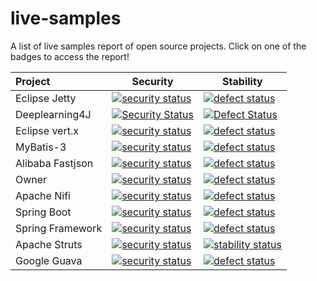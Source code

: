 # live-samples
A list of live samples report of open source projects. Click on one of the badges to access the report!

| Project          | Security      | Stability  |
|:---------------- | ------------- | ---------- |
| Eclipse Jetty    | [![security status](https://www.meterian.com/badge/gh/eclipse/jetty.project/security?branch=jetty-9.4.x)](https://www.meterian.com/report/gh/eclipse/jetty.project?branch=jetty-9.4.x) | [![defect status](https://www.meterian.com/badge/gh/eclipse/jetty.project/stability?branch=jetty-9.4.x)](https://www.meterian.com/report/gh/eclipse/jetty.project?branch=jetty-9.4.x) |
| Deeplearning4J   | [![Security Status](https://www.meterian.io/badge/gh/deeplearning4j/deeplearning4j/security)](https://www.meterian.io/report/gh/deeplearning4j/deeplearning4j) | [![Defect Status](https://www.meterian.io/badge/gh/deeplearning4j/deeplearning4j/stability)](https://www.meterian.io/report/gh/deeplearning4j/deeplearning4j) |
| Eclipse vert.x   | [![security status](https://www.meterian.io/badge/gh/eclipse/vert.x/security)](https://www.meterian.io/report/gh/eclipse/vert.x) | [![defect status](https://www.meterian.io/badge/gh/eclipse/vert.x/stability)](https://www.meterian.io/report/gh/eclipse/vert.x) |
| MyBatis-3        | [![security status](https://www.meterian.io/badge/gh/mybatis/mybatis-3/security)](https://www.meterian.io/report/gh/mybatis/mybatis-3) | [![defect status](https://www.meterian.io/badge/gh/mybatis/mybatis-3/stability)](https://www.meterian.io/report/gh/mybatis/mybatis-3) |
| Alibaba Fastjson | [![security status](https://qa.meterian.io/badge/gh/alibaba/fastjson/security)](https://qa.meterian.io/report/gh/alibaba/fastjson) | [![defect status](https://qa.meterian.io/badge/gh/alibaba/fastjson/stability)](https://qa.meterian.io/report/gh/alibaba/fastjson) |
| Owner            | [![security status](https://www.meterian.io/badge/gh/lviggiano/owner/security)](https://www.meterian.io/report/gh/lviggiano/owner) | [![defect status](https://www.meterian.io/badge/gh/lviggiano/owner/stability)](https://www.meterian.io/report/gh/lviggiano/owner) |
| Apache Nifi      | [![security status](https://www.meterian.io/badge/gh/apache/nifi/security)](https://www.meterian.io/report/gh/apache/nifi) | [![defect status](https://www.meterian.io/badge/gh/apache/nifi/stability)](https://www.meterian.io/report/gh/apache/nifi) |
| Spring Boot      | [![security status](https://www.meterian.io/badge/gh/spring-projects/spring-boot/security)](https://www.meterian.io/report/gh/spring-projects/spring-boot) | [![defect status](https://www.meterian.io/badge/gh/spring-projects/spring-boot/stability)](https://www.meterian.io/report/gh/spring-projects/spring-boot) |
| Spring Framework | [![security status](https://www.meterian.io/badge/gh/spring-projects/spring-framework/security)](https://www.meterian.io/report/gh/spring-projects/spring-framework) | [![defect status](https://www.meterian.io/badge/gh/spring-projects/spring-framework/stability)](https://www.meterian.io/report/gh/spring-projects/spring-framework) |
| Apache Struts    | [![security status](https://www.meterian.io/badge/gh/apache/struts/security)](https://www.meterian.io/report/gh/apache/struts) |[![stability status](https://www.meterian.io/badge/gh/apache/struts/stability)](https://www.meterian.io/report/gh/apache/struts)|
| Google Guava    | [![security status](https://www.meterian.com/badge/gh/google/guava/security)](https://www.meterian.com/report/gh/google/guava) | [![defect status](https://www.meterian.com/badge/gh/google/guava/stability)](https://www.meterian.com/report/gh/google/guava) |


